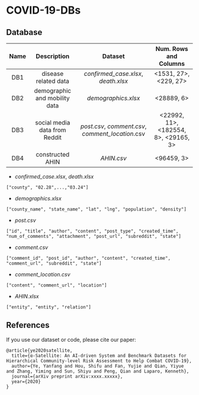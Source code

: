 # COVID-19-DBs

## Database

|Name |         Description         |                     Dataset                     |        Num. Rows and Columns       |
|:---:|:---------------------------:|:-----------------------------------------------:|:----------------------------------:|
| DB1 |    disease related data     |       *confirmed_case.xlsx*, *death.xlsx*       |        <1531, 27>, <229, 27>       |
| DB2 |demographic and mobility data|               *demographics.xlsx*               |             <28889, 6>             |
| DB3 |social media data from Reddit|*post.csv*, *comment.csv*, *comment_location*.csv|<22992, 11>, <182554, 8>, <29165, 3>|
| DB4 |      constructed AHIN       |                   *AHIN.csv*                    |              <96459, 3>            |


- *confirmed_case.xlsx*, *death.xlsx*

```
["county", "02.28",...,"03.24"]
```


- *demographics.xlsx*

```
["county_name", "state_name", "lat", "lng", "population", "density"]
```


- *post.csv*

```
["id", "title", "author", "content", "post_type", "created_time", "num_of_comments", "attachment", "post_url", "subreddit", "state"]
```

- *comment.csv*

```
["comment_id", "post_id", "author", "content", "created_time", "comment_url", "subreddit", "state"]
```

- *comment_location.csv*

```
["content", "comment_url", "location"]
```

- *AHIN.xlsx*

```
["entity", "entity", "relation"]
```


## References

If you use our dataset or code, please cite our paper:

```
@article{ye2020satellite,
  title={α-Satellite: An AI-driven System and Benchmark Datasets for Hierarchical Community-level Risk Assessment to Help Combat COVID-19},
  author={Ye, Yanfang and Hou, Shifu and Fan, Yujie and Qian, Yiyue and Zhang, Yiming and Sun, Shiyu and Peng, Qian and Laparo, Kenneth},
  journal={arXiv preprint arXiv:xxxx.xxxxx},
  year={2020}
}
```
